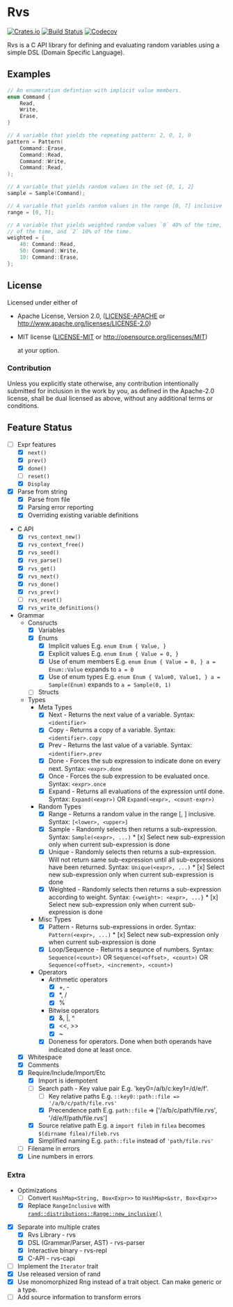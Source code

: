# Rvs

[![Crates.io](https://img.shields.io/crates/v/rvs.svg)](https://crates.io/crates/rvs)
[![Build Status](https://travis-ci.org/rfdonnelly/rvs.svg?branch=master)](https://travis-ci.org/rfdonnelly/rvs)
[![Codecov](https://codecov.io/gh/rfdonnelly/rvs/branch/master/graph/badge.svg)](https://codecov.io/gh/rfdonnelly/rvs)

Rvs is a C API library for defining and evaluating random variables using a
simple DSL (Domain Specific Language).

## Examples

```C
// An enumeration defintion with implicit value members.
enum Command {
    Read,
    Write,
    Erase,
}

// A variable that yields the repeating pattern: 2, 0, 1, 0
pattern = Pattern(
    Command::Erase,
    Command::Read,
    Command::Write,
    Command::Read,
);

// A variable that yields random values in the set {0, 1, 2}
sample = Sample(Command);

// A variable that yields random values in the range [0, 7] inclusive
range = [0, 7];

// A variable that yields weighted random values `0` 40% of the time, `1` 50%
// of the time, and `2` 10% of the time.
weighted = {
    40: Command::Read,
    50: Command::Write,
    10: Command::Erase,
};
```

## License

Licensed under either of

* Apache License, Version 2.0, ([LICENSE-APACHE](LICENSE-APACHE) or
  http://www.apache.org/licenses/LICENSE-2.0)
* MIT license ([LICENSE-MIT](LICENSE-MIT) or
  http://opensource.org/licenses/MIT)

  at your option.

### Contribution

Unless you explicitly state otherwise, any contribution intentionally submitted
for inclusion in the work by you, as defined in the Apache-2.0 license, shall
be dual licensed as above, without any additional terms or conditions.

## Feature Status

* [ ] Expr features
  * [x] `next()`
  * [x] `prev()`
  * [x] `done()`
  * [ ] `reset()`
  * [x] `Display`

* [x] Parse from string
  * [x] Parse from file
  * [x] Parsing error reporting
  * [x] Overriding existing variable definitions

* C API
  * [x] `rvs_context_new()`
  * [x] `rvs_context_free()`
  * [x] `rvs_seed()`
  * [x] `rvs_parse()`
  * [x] `rvs_get()`
  * [x] `rvs_next()`
  * [x] `rvs_done()`
  * [x] `rvs_prev()`
  * [ ] `rvs_reset()`
  * [x] `rvs_write_definitions()`

* Grammar
  * Consructs
    * [x] Variables
    * [x] Enums
      * [x] Implicit values E.g. `enum Enum { Value, }`
      * [x] Explicit values E.g. `enum Enum { Value = 0, }`
      * [x] Use of enum members E.g. `enum Enum { Value = 0, } a =
        Enum::Value` expands to `a = 0`
      * [x] Use of enum types E.g. `enum Enum { Value0, Value1, } a =
        Sample(Enum)` expands to `a = Sample(0, 1)`
    * [ ] Structs
  * Types
    * Meta Types
      * [x] Next - Returns the next value of a variable. Syntax: `<identifier>`
      * [x] Copy - Returns a copy of a variable. Syntax: `<identifier>.copy`
      * [x] Prev - Returns the last value of a variable. Syntax:
            `<identifier>.prev`
      * [x] Done - Forces the sub expression to indicate done on every next.
            Syntax: `<expr>.done`
      * [x] Once - Forces the sub expression to be evaluated once. Syntax:
            `<expr>.once`
      * [x] Expand - Returns all evaluations of the expression until done.
            Syntax: `Expand(<expr>)` OR `Expand(<expr>, <count-expr>)`
    * Random Types
      * [x] Range - Returns a random value in the range [<lower>, <upper>]
            inclusive.  Syntax: `[<lower>, <upper>]`
      * [x] Sample - Randomly selects then returns a sub-expression.  Syntax:
            `Sample(<expr>, ...)`
            * [x] Select new sub-expression only when current sub-expression is done
      * [x] Unique - Randomly selects then returns a sub-expression.
            Will not return same sub-expression until all sub-expressions have
            been returned.  Syntax: `Unique(<expr>, ...)`
            * [x] Select new sub-expression only when current sub-expression is done
      * [x] Weighted - Randomly selects then returns a sub-expression
            according to weight.  Syntax: `{<weight>: <expr>, ...}`
            * [x] Select new sub-expression only when current sub-expression is done
    * Misc Types
      * [x] Pattern - Returns sub-expressions in order.  Syntax:
            `Pattern(<expr>, ...)`
            * [x] Select new sub-expression only when current sub-expression is done
      * [x] Loop/Sequence - Returns a sequnce of numbers.  Syntax:
            `Sequence(<count>)` OR
            `Sequence(<offset>, <count>)` OR
            `Sequence(<offset>, <increment>, <count>)`
    * Operators
      * Arithmetic operators
        * [x] +, -
        * [x] *, /
        * [x] %
      * Bitwise operators
        * [x] &, |, ^
        * [x] <<, >>
        * [x] ~
      * [x] Doneness for operators.  Done when both operands have indicated
            done at least once.
  * [x] Whitespace
  * [x] Comments
  * [x] Require/Include/Import/Etc
    * [x] Import is idempotent
    * [ ] Search path - Key value pair E.g. 'key0=/a/b/c:key1=/d/e/f'.
      * [ ] Key relative paths E.g. `::key0::path::file => '/a/b/c/path/file.rvs'`
      * [x] Precendence path E.g. `path::file` => ['/a/b/c/path/file.rvs', '/d/e/f/path/file.rvs']
    * [x] Source relative path E.g. a `import fileb` in `filea` becomes `$(dirname filea)/fileb.rvs`
    * [x] Simplified naming E.g. `path::file` instead of `'path/file.rvs'`
  * [ ] Filename in errors
  * [x] Line numbers in errors

### Extra

* Optimizations
  * [ ] Convert `HashMap<String, Box<Expr>>` to `HashMap<&str, Box<Expr>>`
  * [x] Replace `RangeInclusive` with
    [`rand::distributions::Range::new_inclusive()`](https://github.com/rust-lang-nursery/rand/issues/188)
* [x] Separate into multiple crates
  * [x] Rvs Library - rvs
  * [x] DSL (Grammar/Parser, AST) - rvs-parser
  * [x] Interactive binary - rvs-repl
  * [x] C-API - rvs-capi
* [ ] Implement the `Iterator` trait
* [x] Use released version of rand
* [x] Use monomorphized Rng instead of a trait object.  Can make generic or a type.
* [ ] Add source information to transform errors
